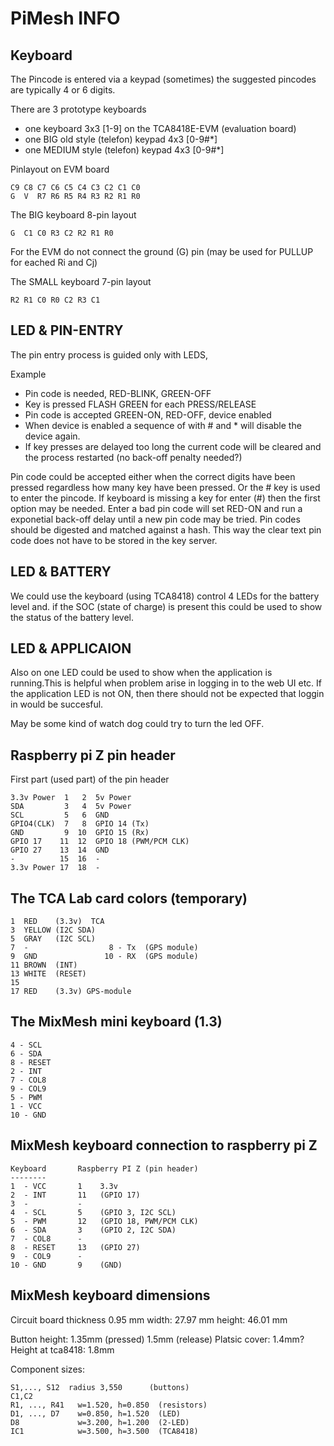 # PiMesh INFO

## Keyboard

The Pincode is entered via a keypad (sometimes) the suggested
pincodes are typically 4 or 6 digits.

There are 3 prototype keyboards

- one keyboard 3x3 [1-9] on the TCA8418E-EVM (evaluation board)
- one BIG old style (telefon) keypad 4x3  [0-9#\*]
- one MEDIUM style (telefon) keypad 4x3  [0-9#\*]

Pinlayout on EVM board

    C9 C8 C7 C6 C5 C4 C3 C2 C1 C0
    G  V  R7 R6 R5 R4 R3 R2 R1 R0

The BIG keyboard 8-pin layout

    G  C1 C0 R3 C2 R2 R1 R0

For the EVM do not connect the ground (G) pin
(may be used for PULLUP for eached Ri and  Cj)

The SMALL keyboard 7-pin layout

    R2 R1 C0 R0 C2 R3 C1

## LED & PIN-ENTRY

The pin entry process is guided only with LEDS,

Example

- Pin code is needed, RED-BLINK, GREEN-OFF
- Key is pressed FLASH GREEN for each PRESS/RELEASE
- Pin code is accepted GREEN-ON, RED-OFF, device enabled
- When device is enabled a sequence of with # and * will
disable the device again.
- If key presses are delayed too long the current code
will be cleared and the process restarted (no back-off penalty needed?)

Pin code could be accepted either when the correct digits
have been pressed regardless how many key have been pressed.
Or the # key is used to enter the pincode. If keyboard is
missing a key for enter (#) then the first option may be
needed.
Enter a bad pin code will set RED-ON and run a exponetial back-off
delay until a new pin code may be tried.
Pin codes should be digested and matched against a hash.
This way the clear text pin code does not have to be stored in the 
key server.

## LED & BATTERY 

We could use the keyboard (using TCA8418) control 
4 LEDs for the battery level and.
if the SOC (state of charge) is present this could be used
to show the status of the battery level.

## LED & APPLICAION

Also on one LED could be used to show when the application is
running.This is helpful when problem arise in logging in
to the web UI etc. If the application LED is not ON, then there
should not be expected that loggin in would be succesful.

May be some kind of watch dog could try to turn the led OFF.

## Raspberry pi Z pin header 

First part (used part) of the pin header

    3.3v Power  1   2  5v Power
    SDA         3   4  5v Power
    SCL         5   6  GND
    GPIO4(CLK)  7   8  GPIO 14 (Tx)
    GND         9  10  GPIO 15 (Rx)
    GPIO 17    11  12  GPIO 18 (PWM/PCM CLK)
    GPIO 27    13  14  GND
    -          15  16  -
    3.3v Power 17  18  -

## The TCA Lab card colors (temporary)

    1  RED    (3.3v)  TCA
    3  YELLOW (I2C SDA)
    5  GRAY   (I2C SCL)
    7  -                  8 - Tx  (GPS module)
    9  GND               10 - RX  (GPS module)
    11 BROWN  (INT)
    13 WHITE  (RESET)
    15
    17 RED    (3.3v) GPS-module

## The MixMesh mini keyboard (1.3)

	4 - SCL
	6 - SDA
	8 - RESET
	2 - INT
	7 - COL8
	9 - COL9
	5 - PWM
	1 - VCC
	10 - GND
	
## MixMesh keyboard connection to raspberry pi Z

	Keyboard       Raspberry PI Z (pin header)
	--------
	1  - VCC       1    3.3v
	2  - INT       11   (GPIO 17)
	3  - 	       -
	4  - SCL       5    (GPIO 3, I2C SCL)
	5  - PWM       12   (GPIO 18, PWM/PCM CLK)
	6  - SDA       3    (GPIO 2, I2C SDA)
	7  - COL8	   -
	8  - RESET     13   (GPIO 27)
	9  - COL9      -
	10 - GND       9    (GND)

## MixMesh keyboard dimensions

Circuit board thickness 0.95 mm
width: 27.97 mm
height: 46.01 mm

Button height: 1.35mm (pressed) 1.5mm (release)
Platsic cover: 1.4mm?
Height at tca8418: 1.8mm


Component sizes:

	S1,..., S12  radius 3,550      (buttons)
	C1,C2
	R1, ..., R41   w=1.520, h=0.850  (resistors)
	D1, ..., D7    w=0.850, h=1.520  (LED)
	D8             w=3.200, h=1.200  (2-LED)
	IC1            w=3.500, h=3.500  (TCA8418)
